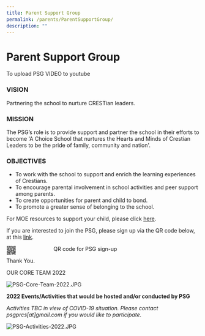```yaml
---
title: Parent Support Group
permalink: /parents/ParentSupportGroup/
description: ""
---
```

<h1>Parent Support Group</h1>

To upload PSG VIDEO to youtube

<h3>VISION</h3>

<p>Partnering the school to nurture CRESTian leaders.</p>

<h3>MISSION</h3>

The PSG’s role is to provide support and partner the school in their efforts to become 'A Choice School that nurtures the Hearts and Minds of Crestian Leaders to be the pride of family, community and nation'.

<h3>OBJECTIVES</h3>
<ul>
<li>To work with the school to support and enrich the learning experiences of Crestians.</li>
<li>To encourage parental involvement in school activities and peer support among parents.</li>
<li>To create opportunities for parent and child to bond.</li>
<li>To promote a greater sense of belonging to the school.</li></ul>

  

For MOE resources to support your child, please click <a href="https://useful-links">here</a>.

If you are interested to join the PSG, please sign up via the QR code below, at this <a href="https://docs.google.com/forms/d/e/1FAIpQLScz_aMWALubDvnByaW0F14tudbVFG6NRpve_DxlG3YH3_3hfA/viewform">link</a>.

<div>
<div style="float: left">
<img src="/Images/QR-Code.png" style="width: 20%">
</div><div>
QR code for PSG sign-up</div></div>




  

Thank You.

  

OUR CORE TEAM 2022  

  

![PSG-Core-Team-2022.JPG](https://prcss.moe.edu.sg/qql/slot/u200/pdf/parents_support_group/2022/PSG-Core-Team-2022.JPG)  

**2022 Events/Activities that would be hosted and/or conducted by PSG** 

_Activities TBC in view of COVID-19 situation. Please contact psgprcs\[at\]gmail.com if you would like to participate._  

![PSG-Activities-2022.JPG](https://prcss.moe.edu.sg/qql/slot/u200/pdf/parents_support_group/2022/PSG-Activities-2022.JPG)